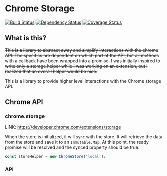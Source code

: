 # Chrome Storage
[![Build Status](https://travis-ci.org/jwoos/chrome_storage.svg?branch=master)](https://travis-ci.org/jwoos/chrome_storage)
[![Dependency Status](https://dependencyci.com/github/jwoos/chrome_storage/badge)](https://dependencyci.com/github/jwoos/chrome_storage)
[![Coverage Status](https://coveralls.io/repos/github/jwoos/chrome_storage/badge.svg?branch=master)](https://coveralls.io/github/jwoos/chrome_storage?branch=master)

## What is this?
~~This is a library to abstract away and simplify interactions with the chrome API. The specifics are dependent on which part of the API, but all methods with a callback have been wrapped into a promise. I was initially inspired to write only a storage helper while I was working on an extension, but I realized that an overall helper would be nice.~~

This is a library to provide higher level interactions with the Chrome storage API.

## Chrome API

### chrome.storage
LINK: https://developer.chrome.com/extensions/storage

When the store is initialized, it will `sync` with the store. It will retrieve the data from the store and save it to an `Immutable.Map`. At this point, the ready promise will be resolved and the synced property should be true.

```js
const storeHelper = new ChromeStore('local');
```

### API
